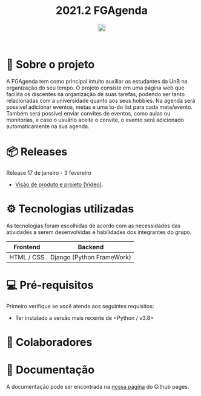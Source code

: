 <!-- Mudar imagens 
<div align="center">
   <img alt="size-badge" src="https://img.shields.io/github/repo-size/fga-eps-mds/2021-1-hospitalar?style=for-the-badge"/>
   <img alt="languages-badge" src="https://img.shields.io/github/languages/count/fga-eps-mds/2021-1-hospitalar?style=for-the-badge"/>
   <img alt="issues-badge" src="https://img.shields.io/github/issues/fga-eps-mds/2021-1-hospitalar?style=for-the-badge"/>
   <img alt="pr-badge" src="https://img.shields.io/github/issues-pr/fga-eps-mds/2021-1-hospitalar?style=for-the-badge"/>
</div>
-->
<div align="center">
   <h1> 2021.2 FGAgenda </h1>
</div>

<p align="center">
   <img src="https://github.com/FGAUnB-MDS-GM/2021.2-FGAgenda/blob/main/docs/_media/FGAgenda-logo.jpg?raw=true" style="width:20; height:20" width="450" height="320"></img>
</p>

<br/>

# 📄 Sobre o projeto

A FGAgenda tem como principal intuito auxiliar os estudantes da UnB na organização do seu tempo. O projeto consiste em uma página web que facilita os discentes na organização de suas tarefas, podendo ser tanto relacionadas com a universidade quanto aos seus hobbies. Na agenda será possível adicionar eventos, metas e uma to-do list para cada meta/evento. Também será possível enviar convites de eventos, como aulas ou monitorias, e caso o usuário aceite o convite, o evento será adicionado automaticamente na sua agenda.

# 📦 Releases

Release 17 de janeiro - 3 fevereiro

* [Visão de produto e projeto (Vídeo)](https://www.youtube.com/watch?v=F8BgfqlM-iw).

# ⚙️ Tecnologias utilizadas

As tecnologias foram escolhidas de acordo com as necessidades das atividades a serem desenvolvidas e habilidades dos integrantes do grupo.

| Frontend |	Backend |
| - | - |
| HTML / CSS | Django (Python FrameWork) |

# 💻 Pré-requisitos

Primeiro verifique se você atende aos seguintes requisitos:

* Ter instalado a versão mais recente de <Python / v3.8>

# 🤝 Colaboradores



#  📜 Documentação

A documentação pode ser encontrada na [nossa página](https://fgaunb-mds-gm.github.io/2021.2-FGAgenda/#/) do Github pages.
<!--
## ⚙️ Tecnologias utilizadas
As tecnologias foram determinadas de acordo com a necessidade das atividades a serem desenvolvidas.
| Frontend                                            |                                                                                                                    Backend                                                                                                                    |
| :-------------------------------------------------- | :-------------------------------------------------------------------------------------------------------------------------------------------------------------------------------------------------------------------------------------------: |
| [ReactJs](https://reactjs.org/) (JavaScript Libary) |                                                                                    [DjangoRest](https://www.django-rest-framework.org/) (Python FrameWork)                                                                                    |
| [TypeScript](https://www.typescriptlang.org/)       | [PostgreSQL](https://www.mongodb.com/cloud/atlas/lp/try2?utm_source=bing&utm_campaign=mdb_bs_americas_brazil_search_core_brand_atlas_desktop&utm_term=mongodb&utm_medium=cpc_paid_search&utm_ad=e&utm_ad_campaign_id=415204511) |
<br>
<p align="left"> 
  <img  height="30" width="40" src="https://raw.githubusercontent.com/devicons/devicon/master/icons/javascript/javascript-plain.svg">
  <img  height="30" width="40" src="https://raw.githubusercontent.com/devicons/devicon/master/icons/react/react-original.svg">
  <img  height="30" width="40" src="https://raw.githubusercontent.com/devicons/devicon/master/icons/postgresql/postgresql-original-wordmark.svg">
  <img  height="30" width="40" src="https://raw.githubusercontent.com/devicons/devicon/master/icons/typescript/typescript-original.svg">
    <img  height="30" width="40" src="https://raw.githubusercontent.com/devicons/devicon/master/icons/django/django-original.svg">
  <img  height="30" width="40" src="https://raw.githubusercontent.com/devicons/devicon/master/icons/python/python-original.svg">
</p>
<br/>
## 💻 Pré-requisitos
Antes de começar, verifique se você atendeu aos seguintes requisitos:
-->
<!---Estes são apenas requisitos de exemplo. Adicionar, duplicar ou remover conforme necessário--->
<!--
- Você instalou a versão mais recente de `<Python / v3.8>`, `<Node/ v14 lts>` e `<Mongodb Community / v5.0+>`
<br/>
## 💻 Como Utilizar
> Para instalar o FAMil, siga estas etapas:
Comandos para preparar o node (dentro da pasta frontend):
```bash
yarn
```
Comandos para preparar o python (dentro da pasta backend):
```bash
pip install -r requirements.txt
python ./manage.py makemigrations
python ./manage.py migrate
```
Compilando:
```bash
 # Frontend:
yarn start
 # Backend:
python ./manage.py runserver
```
**Para mais informações, consulte a seção Utilizando Tecnologias em nossa [Página](https://fga-eps-mds.github.io/2021-1-hospitalar)**
<br/>
## 🤝 Colaboradores
-->
<!--
Arquiteto: rosa #FF00FF
PO: azul #
SM: marrom #
Devops: verde-escuro #
Desenvolvedor: amarelo #
-->
<!--
<table>
  <tr>
      <th>Arquitetos</th>
      <th>Devops</th>
      <th>Product Owners</th>
      <th>Scrum Masters</th>
      <th colspan="3">Desenvolvedores</th>
  </tr> 
  <tr>
    <td align="center">
      <a href="#">
        <img src="https://avatars.githubusercontent.com/u/55704216?v=4" width="100px;" alt="Foto Magno"/><br>
        <sub>
          <b>Magno Luiz</b>
        </sub>
      </a>
    </td>
    <td align="center">
      <a href="#">
        <img src="https://avatars.githubusercontent.com/u/83254747?v=4" width="100px;" alt="Foto do Ricardo"/><br>
        <sub>
          <b>Ricardo Loureiro</b>
        </sub>
      </a>
    </td>
    <td align="center">
      <a href="#">
        <img src="https://avatars.githubusercontent.com/u/56366957?v=4" width="100px;" alt="Foto Gustave"/><br>
        <sub>
          <b>Gustave Persijn</b>
        </sub>
      </a>
    </td>
    <td align="center">
      <a href="#">
        <img src="https://avatars.githubusercontent.com/u/66492055?s=60&v=4" width="100px;" alt="Foto Swamp"/><br>
        <sub>
          <b>Adrian Soares</b>
        </sub>
      </a>
    </td>
    <td align="center">
      <a href="#">
        <img src="https://avatars.githubusercontent.com/u/58157221?v=4" width="100px;" alt="Foto do Augusto"/><br>
        <sub>
          <b>Augusto Camargo</b>
        </sub>
      </a>
    </td>
    <td align="center">
      <a href="#">
        <img src="https://avatars.githubusercontent.com/u/52768341?v=4" width="100px;" alt="Foto Daniel"/><br>
        <sub>
          <b>Daniel Vinicius</b>
        </sub>
      </a>
    </td>
    <td align="center">
      <a href="#">
        <img src="https://avatars.githubusercontent.com/u/52677538?v=4" width="100px;" alt="Foto Eduardo"/><br>
        <sub>
          <b>Eduardo Rodrigues</b>
        </sub>
      </a>
    </td>
   </tr>
  <tr>
    <td align="center">
      <a href="#">
        <img src="https://avatars.githubusercontent.com/u/30875663?v=4" width="100px;" alt="Gustave Persijn"/><br>
        <sub>
          <b>Pedro Helias</b>
        </sub>
      </a>
    </td>
    <td align="center">
      <a href="#">
        <img src="https://avatars.githubusercontent.com/u/51385738?v=4" width="100px;" alt="Foto do Mark Zuckerberg"/><br>
        <sub>
          <b>Eduardo Gurgel</b>
        </sub>
      </a>
    </td>
    <td align="center">
      <a href="#">
        <img src="https://avatars.githubusercontent.com/u/56873266?v=4" width="100px;" alt="Foto do Mark Zuckerberg"/><br>
        <sub>
          <b>Klyssmann Oliveira</b>
        </sub>
      </a>
    </td>
    <td align="center">
      <a href="#">
        <img src="https://avatars.githubusercontent.com/u/87657291?v=4" width="100px;" alt="Foto do Steve Jobs"/><br>
        <sub>
          <b>Victor Cabral</b>
        </sub>
      </a>
    </td>
    <td align="center">
      <a href="#">
        <img src="https://avatars.githubusercontent.com/u/87657942?v=4" width="100px;" alt="Foto do Iuri Silva no GitHub"/><br>
        <sub>
          <b>Pedro Cassiano</b>
        </sub>
      </a>
    </td>
    <td align="center">
      <a href="#">
        <img src="https://avatars.githubusercontent.com/u/69814362?v=4" width="100px;" alt="Foto do Steve Jobs"/><br>
        <sub>
          <b>João Durso</b>
        </sub>
      </a>
    </td>
  </tr>
    <tr>
  <td align="center">
      <a href="#">
        <img src="https://avatars.githubusercontent.com/u/78509975?v=4" width="100px;" alt="Foto do Gabriel Luiz no GitHub"/><br>
        <sub>
          <b>Gabriel Luiz</b>
        </sub>
      </a>
    </td>
    <td align="center">
      <a href="#">
        <img src="https://avatars.githubusercontent.com/u/80918128?v=4" width="100px;" alt="Foto do  Thiago Vivan no GitHub"/><br>
        <sub>
          <b>Thiago Vivan</b>
        </sub>
      </a>
    </td>
    <td align="center">
      <a href="#">
        <img src="https://avatars.githubusercontent.com/u/78734372?v=4" width="100px;" alt="Foto do Pedro Caldeira no GithuB"/><br>
        <sub>
          <b>Pedro Caldeira</b>
        </sub>
      </a>
    </td>
    <td align="center">
      <a href="#">
        <img src="https://avatars.githubusercontent.com/u/71507198?v=4" width="100px;" alt="Foto do Pedro Henrique no GitHuB"/><br>
        <sub>
          <b>Pedro Henrique</b>
        </sub>
      </a>
    </td>
    <td align="center">
      <a href="#">
        <img src="https://avatars.githubusercontent.com/u/78519040?v=4" width="100px;" alt="Foto do Igor Thiago no GitHub"/><br>
        <sub>
          <b>Igor Thiago</b>
        </sub>
      </a>
    </td>
    <td align="center">
      <a href="#">
        <img src="https://avatars.githubusercontent.com/u/81006095?v=4" width="100px;" alt="Foto do Bruno Oliveira no GitHub"/><br>
        <sub>
          <b>Bruno Oliveira</b>
        </sub>
      </a>
    </td>
  </tr>
</table>
<br/>
## 📜 Documentação
> A documentação pode ser encontrada em [Nossa Página](https://fga-eps-mds.github.io/2021-1-hospitalar) ou no [Repositório](https://github.com/fga-eps-mds/2021-1-hospitalar/tree/main/docs)
-->
